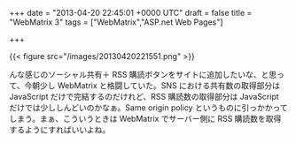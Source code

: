 
+++
date = "2013-04-20 22:45:01 +0000 UTC"
draft = false
title = "WebMatrix 3"
tags = ["WebMatrix","ASP.net Web Pages"]

+++


{{< figure src="/images/20130420221551.png"  >}}

んな感じのソーシャル共有＋ RSS 購読ボタンをサイトに追加したいな、と思って、今朝少し WebMatrix と格闘していた。SNS における共有数の取得部分は JavaScript だけで完結するのだけれど、RSS 購読数の取得部分は JavaScript だけでは少ししんどいのかなぁ。Same origin policy というものに引っかかってしまう。まぁ、こういうときは WebMatrix でサーバー側に RSS 購読数を取得するようにすればいいよね。


